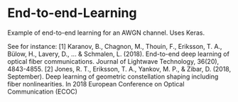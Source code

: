 # End-to-end-Learning
Example of end-to-end learning for an AWGN channel. Uses Keras.


See for instance:
[1] Karanov, B., Chagnon, M., Thouin, F., Eriksson, T. A., Bülow, H., Lavery, D., ... & Schmalen, L. (2018). End-to-end deep learning of optical fiber communications. Journal of Lightwave Technology, 36(20), 4843-4855.
[2] Jones, R. T., Eriksson, T. A., Yankov, M. P., & Zibar, D. (2018, September). Deep learning of geometric constellation shaping including fiber nonlinearities. In 2018 European Conference on Optical Communication (ECOC)
